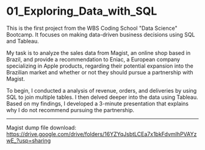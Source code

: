 # 01_Exploring_Data_with_SQL
This is the first project from the WBS Coding School "Data Science" Bootcamp. It focuses on making data-driven business decisions using SQL and Tableau. 

My task is to analyze the sales data from Magist, an online shop based in Brazil, and provide a recommendation to Eniac, a European company specializing in Apple products, regarding their potential expansion into the Brazilian market and whether or not they should pursue a partnership with Magist.

To begin, I conducted a  analysis of revenue, orders, and deliveries by using SQL to join multiple tables. I then delved deeper into the data using Tableau. Based on my findings, I developed a 3-minute presentation that explains why I do not recommend pursuing the partnership.


---

Magist dump file download: https://drive.google.com/drive/folders/16YZYqJsbtLCEa7x1bkFdvmIhPVAYzwE_?usp=sharing
